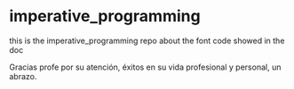 # imperative_programming
<p>this is the imperative_programming repo about the font code showed in the doc</p>

Gracias profe por su atención, éxitos en su vida profesional y personal, un abrazo.

